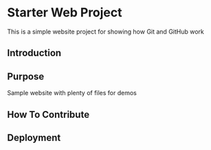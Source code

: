 # Starter Web Project

This is a simple website project for showing how Git and GitHub work

## Introduction

## Purpose

Sample website with plenty of files for demos

## How To Contribute

## Deployment